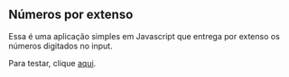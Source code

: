 ## Números por extenso

Essa é uma aplicação simples em Javascript que entrega por extenso os números digitados no input.

Para testar, clique [aqui](https://numero-por-extenso-rafamax.netlify.app/).